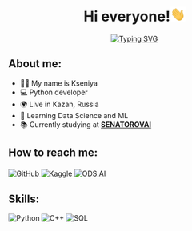 <h1 align="center"> Hi everyone!<img src="https://raw.githubusercontent.com/appinha/appinha/main/img/Hi.gif" width="30px"></h1>

<!-- ### Thanks for visiting! 😄 -->
<div align="center">
  
[![Typing SVG](https://readme-typing-svg.herokuapp.com?color=%164B63FF&lines=Thanks+for+visiting+my+page!+😄)](https://git.io/typing-svg)

</div>

## About me:
- 👨‍💻 My name is Kseniya
- 💻 Python developer
- 🌍 Live in Kazan, Russia
- 🧠 Learning Data Science and ML
- 📚 Currently studying at **[SENATOROVAI](https://github.com/SENATOROVAI)**

## How to reach me:<p align="center">
  <a href="https://github.com/artistique1">
    <img src="https://img.shields.io/badge/-GitHub-181717?style=for-the-badge&logo=github&logoColor=white" alt="GitHub">
  </a>
  <a href="https://www.kaggle.com/KseniyaTrofimova">
    <img src="https://img.shields.io/badge/-Kaggle-20BEFF?style=for-the-badge&logo=kaggle&logoColor=white" alt="Kaggle">
  </a>
  <a href="https://ods.ai/users/pff86d335d1ba">
    <img src="https://img.shields.io/badge/-ODS.AI-E66155?style=for-the-badge&logo=data:image/png;base64,iVBORw0KGgoAAAANSUhEUgAAAAwAAAAOCAYAAAAYmOkzAAAAIElEQVR42mP8/5+hP6PAAGhI0cZFEAwYNBDcMAMGVQBRv9KwQAAAAAElFTkSuQmCC&logoColor=white" alt="ODS.AI">
  </a>
</p>

## Skills:
![Python](https://img.shields.io/badge/-Python-000?&logo=Python)
![C++](https://img.shields.io/badge/-C++-000?&logo=c%2b%2b&logoColor=00599C)
![SQL](https://img.shields.io/badge/-SQL-000?&logo=PostgreSQL)

